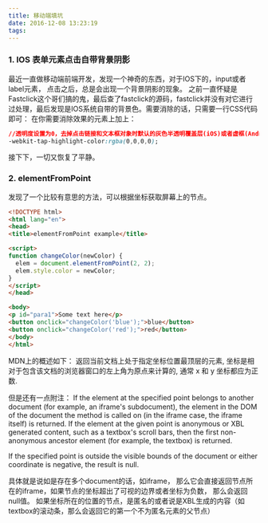 ```yaml
---
title: 移动端填坑
date: 2016-12-08 13:23:19
tags:
---
```

###  1. IOS 表单元素点击自带背景阴影
最近一直做移动端前端开发，发现一个神奇的东西，对于IOS下的，input或者label元素，
点击之后，总是会出现一个背景阴影的现象。
之前一直怀疑是Fastclick这个哥们搞的鬼，最后查了fastclick的源码，fastclick并没有对它进行过处理，最后发现是IOS系统自带的背景色。需要消除的话，只需要一行CSS代码即可：
在你需要消除效果的元素上加上：
```CSS
//透明度设置为0，去掉点击链接和文本框对象时默认的灰色半透明覆盖层(iOS)或者虚框(Android)
-webkit-tap-highlight-color:rgba(0,0,0,0);
```
接下下，一切又恢复了平静。

### 2. elementFromPoint
发现了一个比较有意思的方法，可以根据坐标获取屏幕上的节点。
``` html
<!DOCTYPE html>
<html lang="en">
<head>
<title>elementFromPoint example</title>

<script>
function changeColor(newColor) {
  elem = document.elementFromPoint(2, 2);
  elem.style.color = newColor;
}
</script>
</head>

<body>
<p id="para1">Some text here</p>
<button onclick="changeColor('blue');">blue</button>
<button onclick="changeColor('red');">red</button>
</body>
</html>
```
MDN上的概述如下：
返回当前文档上处于指定坐标位置最顶层的元素, 坐标是相对于包含该文档的浏览器窗口的左上角为原点来计算的, 通常 x 和 y 坐标都应为正数.

但是还有一点附注：
If the element at the specified point belongs to another document (for example, an iframe's subdocument), the element in the DOM of the document the method is called on (in the iframe case, the iframe itself) is returned. If the element at the given point is anonymous or XBL generated content, such as a textbox's scroll bars, then the first non-anonymous ancestor element (for example, the textbox) is returned.

If the specified point is outside the visible bounds of the document or either coordinate is negative, the result is null.

具体就是说如是存在多个document的话，如iframe， 那么它会直接返回节点所在的iframe，如果节点的坐标超出了可视的边界或者坐标为负数， 那么会返回 null值。
如果坐标所在的位置的节点，是匿名的或者说是XBL生成的内容（如textbox的滚动条，那么会返回它的第一个不为匿名元素的父节点）